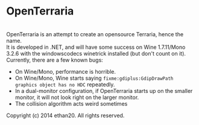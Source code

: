 <h1>OpenTerraria</h1><br/>
OpenTerraria is an attempt to create an opensource Terraria, hence the name.<br/>
It is developed in .NET, and will have some success on Wine 1.7.11/Mono 3.2.6 with the windowscodecs winetrick installed (but don't count on it).<br/>
Currently, there are a few known bugs:<br/>
<ul>
	<li>On Wine/Mono, performance is horrible.</li>
	<li>On Wine/Mono, Wine starts saying <code>fixme:gdiplus:GdipDrawPath graphics object has no HDC</code> repeatedly.</li>
	<li>In a dual-monitor configuration, if OpenTerraria starts up on the smaller monitor, it will not look right on the larger monitor.</li>
	<li>The collision algorithm acts weird sometimes</li>
</ul>
Copyright (c) 2014 ethan20. All rights reserved.